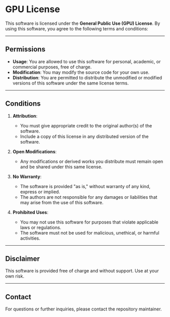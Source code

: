 # GPU License

This software is licensed under the **General Public Use (GPU) License**. By using this software, you agree to the following terms and conditions:

---

## Permissions

- **Usage**: You are allowed to use this software for personal, academic, or commercial purposes, free of charge.
- **Modification**: You may modify the source code for your own use.
- **Distribution**: You are permitted to distribute the unmodified or modified versions of this software under the same license terms.

---

## Conditions

1. **Attribution**:

   - You must give appropriate credit to the original author(s) of the software.
   - Include a copy of this license in any distributed version of the software.

2. **Open Modifications**:

   - Any modifications or derived works you distribute must remain open and be shared under this same license.

3. **No Warranty**:

   - The software is provided "as is," without warranty of any kind, express or implied.
   - The authors are not responsible for any damages or liabilities that may arise from the use of this software.

4. **Prohibited Uses**:
   - You may not use this software for purposes that violate applicable laws or regulations.
   - The software must not be used for malicious, unethical, or harmful activities.

---

## Disclaimer

This software is provided free of charge and without support. Use at your own risk.

---

## Contact

For questions or further inquiries, please contact the repository maintainer.
